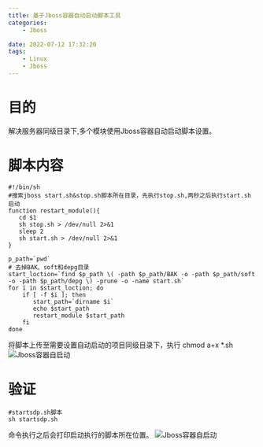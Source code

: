 ```yaml
---
title: 基于Jboss容器自动启动脚本工具
categories:
	- Jboss

date: 2022-07-12 17:32:20
tags: 
	- Linux
	- Jboss
---
```

<!-- toc -->

# <span id="inline-blue">目的</span>
解决服务器同级目录下,多个模块使用Jboss容器自动启动脚本设置。

# <span id="inline-blue">脚本内容</span>

```shell
#!/bin/sh
#搜索jboss start.sh&stop.sh脚本所在目录，先执行stop.sh,两秒之后执行start.sh启动
function restart_module(){
   cd $1
   sh stop.sh > /dev/null 2>&1
   sleep 2
   sh start.sh > /dev/null 2>&1
}

p_path=`pwd`
# 去掉BAK、soft和depg目录
start_loction=`find $p_path \( -path $p_path/BAK -o -path $p_path/soft  -o -path $p_path/depg \) -prune -o -name start.sh`
for i in $start_loction; do
    if [ -f $i ]; then
       start_path=`dirname $i`
       echo $start_path
       restart_module $start_path
    fi
done
```
将脚本上传至需要设置自动启动的项目同级目录下，执行 chmod a+x *.sh
![Jboss容器自启动](/images/Jboss/Jboss_20220712_001.png)

# <span id="inline-blue">验证</span>

```shell
#startsdp.sh脚本
sh startsdp.sh
```
命令执行之后会打印启动执行的脚本所在位置。
![Jboss容器自启动](/images/Jboss/Jboss_20220712_002.png)


